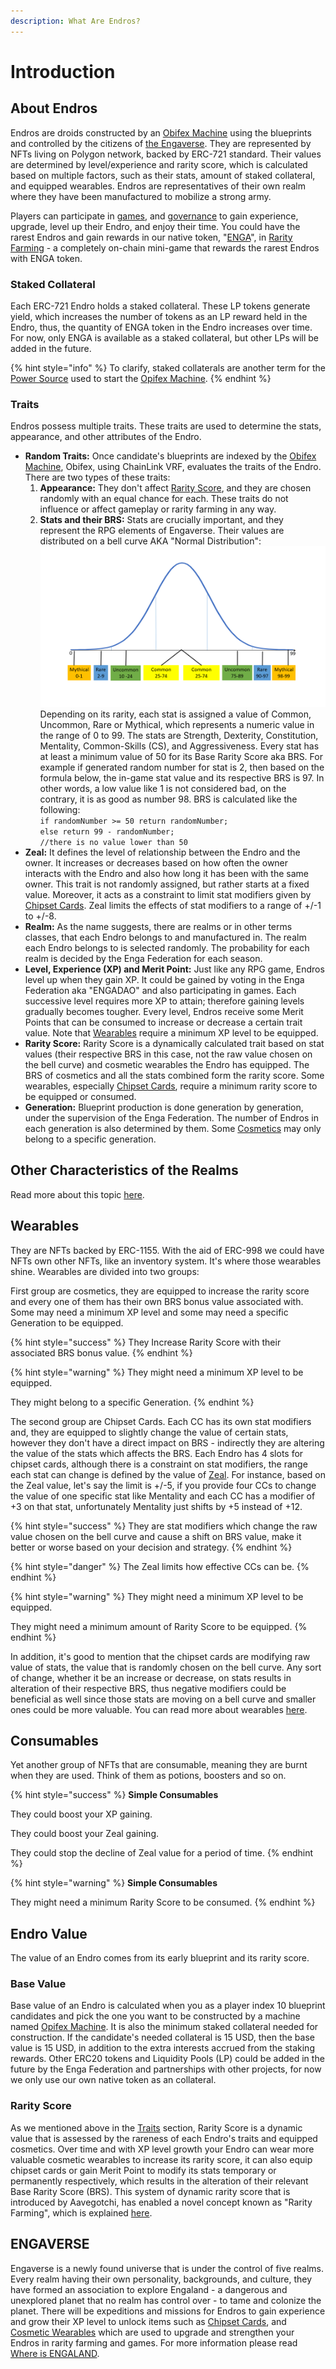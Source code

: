 ```yaml
---
description: What Are Endros?
---
```


# Introduction

## About Endros

Endros are droids constructed by an [Obifex Machine](../gameplay/opifex-machine.md) using the blueprints and controlled by the citizens of [the Engaverse](introduction.md#engaverse). They are represented by NFTs living on Polygon network, backed by ERC-721 standard. Their values are determined by level/experience and rarity score, which is calculated based on multiple factors, such as their stats, amount of staked collateral, and equipped wearables. Endros are representatives of their own realm where they have been manufactured to mobilize a strong army.

Players can participate in [games](../gameplay/games.md), and [governance](../communities/dao.md) to gain experience, upgrade, level up their Endro, and enjoy their time. You could have the rarest Endros and gain rewards in our native token, "[ENGA](../tokenomic-land/enga-token.md)", in [Rarity Farming](../gameplay/rarity-farming.md) - a completely on-chain mini-game that rewards the rarest Endros with ENGA token.

### Staked Collateral

Each ERC-721 Endro holds a staked collateral. These LP tokens generate yield, which increases the number of tokens as an LP reward held in the Endro, thus, the quantity of ENGA token in the Endro increases over time. For now, only ENGA is available as a staked collateral, but other LPs will be added in the future.

{% hint style="info" %}
To clarify, staked collaterals are another term for the [Power Source](../tokenomic-land/collateral.md) used to start the [Opifex Machine](../gameplay/opifex-machine.md).
{% endhint %}

### Traits

Endros possess multiple traits. These traits are used to determine the stats, appearance, and other attributes of the Endro.

* **Random Traits:** Once candidate's blueprints are indexed by the [Obifex Machine](../gameplay/opifex-machine.md), Obifex, using ChainLink VRF, evaluates the traits of the Endro. There are two types of these traits:
  1. **Appearance:** They don't affect [Rarity Score](introduction.md#rarity-score), and they are chosen randomly with an equal chance for each. These traits do not influence or affect gameplay or rarity farming in any way.
  2. **Stats and their BRS:** Stats are crucially important, and they represent the RPG elements of Engaverse. Their values are distributed on a bell curve AKA "Normal Distribution":\
     ![](../.gitbook/assets/bell-curve.png)\
     Depending on its rarity, each stat is assigned a value of Common, Uncommon, Rare or Mythical, which represents a numeric value in the range of 0 to 99. The stats are Strength, Dexterity, Constitution, Mentality, Common-Skills (CS), and Aggressiveness. Every stat has at least a minimum value of 50 for its Base Rarity Score aka BRS. For example if generated random number for stat is 2, then based on the formula below, the in-game stat value and its respective BRS is 97. In other words, a low value like 1 is not considered bad, on the contrary, it is as good as number 98. BRS is calculated like the following:\
     `if randomNumber >= 50 return randomNumber;`\
     `else return 99 - randomNumber;`\
     `//there is no value lower than 50`
* **Zeal:** It defines the level of relationship between the Endro and the owner. It increases or decreases based on how often the owner interacts with the Endro and also how long it has been with the same owner. This trait is not randomly assigned, but rather starts at a fixed value. Moreover, it acts as a constraint to limit stat modifiers given by [Chipset Cards](../gameplay/wearables/chipset-cards.md). Zeal limits the effects of stat modifiers to a range of +/-1 to +/-8.
* **Realm:** As the name suggests, there are realms or in other terms classes, that each Endro belongs to and manufactured in. The realm each Endro belongs to is selected randomly. The probability for each realm is decided by the Enga Federation for each season.
* **Level, Experience (XP) and Merit Point:** Just like any RPG game, Endros level up when they gain XP. It could be gained by voting in the Enga Federation aka "ENGADAO" and also participating in games. Each successive level requires more XP to attain; therefore gaining levels gradually becomes tougher. Every level, Endros receive some Merit Points that can be consumed to increase or decrease a certain trait value. Note that [Wearables](../gameplay/wearables/) require a minimum XP level to be equipped.
* **Rarity Score:** Rarity Score is a dynamically calculated trait based on stat values (their respective BRS in this case, not the raw value chosen on the bell curve) and cosmetic wearables the Endro has equipped. The BRS of cosmetics and all the stats combined form the rarity score. Some wearables, especially [Chipset Cards](../gameplay/wearables/chipset-cards.md), require a minimum rarity score to be equipped or consumed.
* **Generation:** Blueprint production is done generation by generation, under the supervision of the Enga Federation. The number of Endros in each generation is also determined by them. Some [Cosmetics](../gameplay/wearables/cosmetics.md) may only belong to a specific generation.

## Other Characteristics of the Realms

Read more about this topic [here](../gameplay/characteristic-of-realms.md).

## Wearables

They are NFTs backed by ERC-1155. With the aid of ERC-998 we could have NFTs own other NFTs, like an inventory system. It's where those wearables shine. Wearables are divided into two groups:

First group are cosmetics, they are equipped to increase the rarity score and every one of them has their own BRS bonus value associated with. Some may need a minimum XP level and some may need a specific Generation to be equipped.

{% hint style="success" %}
They Increase Rarity Score with their associated BRS bonus value.
{% endhint %}

{% hint style="warning" %}
They might need a minimum XP level to be equipped.

They might belong to a specific Generation.
{% endhint %}

The second group are Chipset Cards. Each CC has its own stat modifiers and, they are equipped to slightly change the value of certain stats, however they don't have a direct impact on BRS - indirectly they are altering the value of the stats which affects the BRS. Each Endro has 4 slots for chipset cards, although there is a constraint on stat modifiers, the range each stat can change is defined by the value of [Zeal](../gameplay/traits.md#zeal). For instance, based on the Zeal value, let's say the limit is +/-5, if you provide four CCs to change the value of one specific stat like Mentality and each CC has a modifier of +3 on that stat, unfortunately Mentality just shifts by +5 instead of +12.

{% hint style="success" %}
They are stat modifiers which change the raw value chosen on the bell curve and cause a shift on BRS value, make it better or worse based on your decision and strategy.
{% endhint %}

{% hint style="danger" %}
The Zeal limits how effective CCs can be.
{% endhint %}

{% hint style="warning" %}
They might need a minimum XP level to be equipped.

They might need a minimum amount of Rarity Score to be equipped.
{% endhint %}

In addition, it's good to mention that the chipset cards are modifying raw value of stats, the value that is randomly chosen on the bell curve. Any sort of change, whether it be an increase or decrease, on stats results in alteration of their respective BRS, thus negative modifiers could be beneficial as well since those stats are moving on a bell curve and smaller ones could be more valuable. You can read more about wearables [here](../gameplay/wearables/).

## Consumables

Yet another group of NFTs that are consumable, meaning they are burnt when they are used. Think of them as potions, boosters and so on.

{% hint style="success" %}
**Simple Consumables**

They could boost your XP gaining.

They could boost your Zeal gaining.

They could stop the decline of Zeal value for a period of time.
{% endhint %}

{% hint style="warning" %}
**Simple Consumables**

They might need a minimum Rarity Score to be consumed.
{% endhint %}

## Endro Value

The value of an Endro comes from its early blueprint and its rarity score.

### Base Value <a href="#base-value" id="base-value"></a>

Base value of an Endro is calculated when you as a player index 10 blueprint candidates and pick the one you want to be constructed by a machine named [Opifex Machine](../gameplay/opifex-machine.md). It is also the minimum staked collateral needed for construction. If the candidate's needed collateral is 15 USD, then the base value is 15 USD, in addition to the extra interests accrued from the staking rewards. Other ERC20 tokens and Liquidity Pools (LP) could be added in the future by the Enga Federation and partnerships with other projects, for now we only use our own native token as an collateral.

### Rarity Score

As we mentioned above in the [Traits](introduction.md#traits) section, Rarity Score is a dynamic value that is assessed by the rareness of each Endro's traits and equipped cosmetics. Over time and with XP level growth your Endro can wear more valuable cosmetic wearables to increase its rarity score, it can also equip chipset cards or gain Merit Point to modify its stats temporary or permanently respectively, which results in the alteration of their relevant Base Rarity Score (BRS). This system of dynamic rarity score that is introduced by Aavegotchi, has enabled a novel concept known as "Rarity Farming", which is explained [here](../gameplay/rarity-farming.md).

## ENGAVERSE

Engaverse is a newly found universe that is under the control of five realms. Every realm having their own personality, backgrounds, and culture, they have formed an association to explore Engaland - a dangerous and unexplored planet that no realm has control over - to tame and colonize the planet. There will be expeditions and missions for Endros to gain experience and grow their XP level to unlock items such as [Chipset Cards](../gameplay/wearables/chipset-cards.md), and [Cosmetic Wearables](../gameplay/wearables/cosmetics.md) which are used to upgrade and strengthen your Endros in rarity farming and games. For more information please read [Where is ENGALAND](../).
